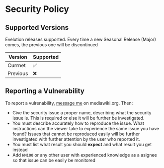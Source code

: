 # Security Policy

## Supported Versions

Evelution releases supported. Every time a new Seasonal Release (Major) comes, the previous one will be discontinued

| Version    | Supported          |
| ---------- | ------------------ |
| Currnet    | :white_check_mark: |
| Previous   | :x:                |

## Reporting a Vulnerability

To report a vulrenability, [message me](https://www.mediawiki.org/wiki/Special:EmailUser/Giorgos456) on mediawiki.org. Then:
- Give the security issue a proper name, describing what the security issue is. This is required or else it will be further be investigated.
- You must describe accurately how to reproduce the issue. What instructions can the viewer take to experience the same issue you have found? Issues that cannot be reproduced easily will be further investigated with further attention by the user who reported it.
- You must list what result you should **expect** and what result you get instead
- Add ``HM100`` or any other user with experienced knowledge as a asignee so that issue can be easily be monitored
